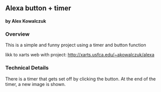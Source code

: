 ## Alexa button + timer 
#### by Alex Kowalczuk



### Overview
This is a simple and funny project using a timer and button function

likk to xarts web with project:
http://xarts.usfca.edu/~akowalczuk/alexa

### Technical Details

There is a timer that gets set off by clicking the button. At the end of the timer, a new image is shown. 
